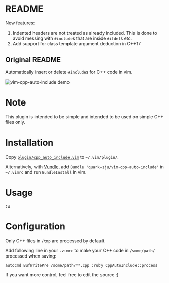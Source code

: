 # README

New features:

1. Indented headers are not treated as already included. This is done to avoid messing with `#include`s that are inside `#ifdef`s etc.
2. Add support for class template argument deduction in C++17

## Original README

Automatically insert or delete `#include`s for C++ code in vim.

![vim-cpp-auto-include demo](https://raw.github.com/quark-zju/vim-cpp-auto-include/master/demo/vim-cpp-auto-include-demo.gif)

Note
====
This plugin is intended to be simple 
and intended to be used on simple C++ files only. 

Installation
============
Copy [`plugin/cpp_auto_include.vim`](/quark-zju/vim-cpp-auto-include/raw/master/plugin/cpp_auto_include.vim) to `~/.vim/plugin/`.

Alternatively, with [Vundle](/gmarik/vundle), 
add `Bundle 'quark-zju/vim-cpp-auto-include'` in `~/.vimrc` 
and run `BundleInstall` in vim.

Usage
=====
`:w`

Configuration
=============
Only C++ files in `/tmp` are processed by default.

Add following line in your `.vimrc` to make your C++ code 
in `/some/path/` processed when saving:

```viml
autocmd BufWritePre /some/path/**.cpp :ruby CppAutoInclude::process
```
If you want more control, feel free to edit the source :)


